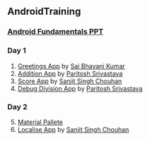 ## AndroidTraining


### [Android Fundamentals PPT](https://github.com/HITAM-EPICS/hitam-epics.github.io/blob/master/Android.pdf)

### Day 1
1. [Greetings App](/Greetings-App) by [Sai Bhavani Kumar](https://github.com/sai-bhavani)
2. [Addition App](https://github.com/HITAM-EPICS/AdditionApplication) by [Paritosh Srivastava](https://github.com/paritosh9199)
3. [Score App](https://github.com/HITAM-EPICS/ScoreApplication) by [Sanjit Singh Chouhan](https://github.com/sanjitschouhan)
4. [Debug Division App](https://github.com/HITAM-EPICS/Division-App) by [Paritosh Srivastava](https://github.com/paritosh9199)

### Day 2
5. [Material Pallete](https://www.materialpalette.com/)
6. [Localise App](/Localise) by [Sanjit Singh Chouhan](https://github.com/sanjitschouhan)
